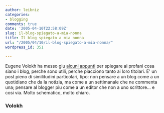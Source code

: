 ```yaml
---
author: leibniz
categories:
- blogging
comments: true
date: '2005-04-10T22:58:09Z'
slug: il-blog-spiegato-a-mia-nonna
title: Il blog spiegato a mia nonna
url: "/2005/04/10/il-blog-spiegato-a-mia-nonna/"
wordpress_id: 351

---
```

Eugene Volokh ha messo giu [alcuni appunti](http://volokh.com/archives/archive_2005_04_03-2005_04_09.shtml#1113000593)
per spiegare ai profani cosa siano i blog, perche sono utili, perche
piacciono tanto ai loro titolari. E' un post pieno di similitudini
particolari, tipo: non pensare a un blog come a un quotidiano che da la
notizia, ma come a un settimanale che ne commenta una; pensare al
blogger piu come a un editor che non a uno scrittore... e cosi via.
Molto schematico, molto chiaro.  

  



### Volokh
